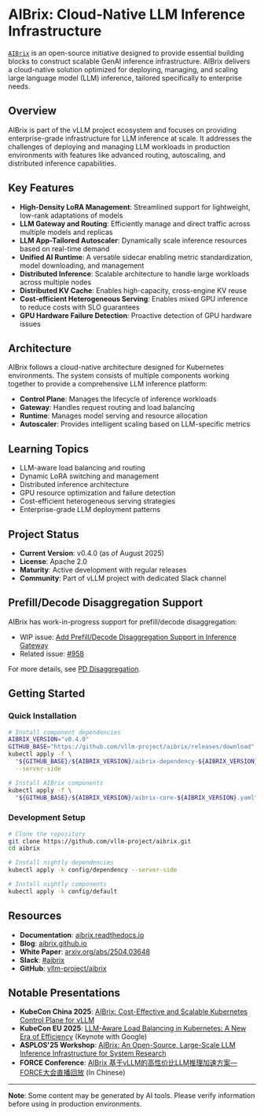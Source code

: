 # AIBrix: Cloud-Native LLM Inference Infrastructure

[`AIBrix`](https://github.com/vllm-project/aibrix) is an open-source
initiative designed to provide essential building blocks to construct
scalable GenAI inference infrastructure. AIBrix delivers a cloud-native
solution optimized for deploying, managing, and scaling large language
model (LLM) inference, tailored specifically to enterprise needs.

## Overview

AIBrix is part of the vLLM project ecosystem and focuses on providing
enterprise-grade infrastructure for LLM inference at scale. It addresses
the challenges of deploying and managing LLM workloads in production
environments with features like advanced routing, autoscaling, and
distributed inference capabilities.

## Key Features

- **High-Density LoRA Management**: Streamlined support for lightweight,
  low-rank adaptations of models
- **LLM Gateway and Routing**: Efficiently manage and direct traffic
  across multiple models and replicas
- **LLM App-Tailored Autoscaler**: Dynamically scale inference resources
  based on real-time demand
- **Unified AI Runtime**: A versatile sidecar enabling metric
  standardization, model downloading, and management
- **Distributed Inference**: Scalable architecture to handle large
  workloads across multiple nodes
- **Distributed KV Cache**: Enables high-capacity, cross-engine KV reuse
- **Cost-efficient Heterogeneous Serving**: Enables mixed GPU inference
  to reduce costs with SLO guarantees
- **GPU Hardware Failure Detection**: Proactive detection of GPU hardware
  issues

## Architecture

AIBrix follows a cloud-native architecture designed for Kubernetes
environments. The system consists of multiple components working together
to provide a comprehensive LLM inference platform:

- **Control Plane**: Manages the lifecycle of inference workloads
- **Gateway**: Handles request routing and load balancing
- **Runtime**: Manages model serving and resource allocation
- **Autoscaler**: Provides intelligent scaling based on LLM-specific
  metrics

## Learning Topics

- LLM-aware load balancing and routing
- Dynamic LoRA switching and management
- Distributed inference architecture
- GPU resource optimization and failure detection
- Cost-efficient heterogeneous serving strategies
- Enterprise-grade LLM deployment patterns

## Project Status

- **Current Version**: v0.4.0 (as of August 2025)
- **License**: Apache 2.0
- **Maturity**: Active development with regular releases
- **Community**: Part of vLLM project with dedicated Slack channel

## Prefill/Decode Disaggregation Support

AIBrix has work-in-progress support for prefill/decode disaggregation:

- WIP issue: [Add Prefill/Decode Disaggregation Support in Inference
  Gateway](https://github.com/vllm-project/aibrix/issues/1223)
- Related issue: [#958](https://github.com/vllm-project/aibrix/issues/958)

For more details, see [PD Disaggregation](./pd-disaggregation.md).

## Getting Started

### Quick Installation

```bash
# Install component dependencies
AIBRIX_VERSION="v0.4.0"
GITHUB_BASE="https://github.com/vllm-project/aibrix/releases/download"
kubectl apply -f \
  "${GITHUB_BASE}/${AIBRIX_VERSION}/aibrix-dependency-${AIBRIX_VERSION}.yaml" \
  --server-side

# Install AIBrix components  
kubectl apply -f \
  "${GITHUB_BASE}/${AIBRIX_VERSION}/aibrix-core-${AIBRIX_VERSION}.yaml"
```

### Development Setup

```bash
# Clone the repository
git clone https://github.com/vllm-project/aibrix.git
cd aibrix

# Install nightly dependencies
kubectl apply -k config/dependency --server-side

# Install nightly components
kubectl apply -k config/default
```

## Resources

- **Documentation**: [aibrix.readthedocs.io](https://aibrix.readthedocs.io/latest/)
- **Blog**: [aibrix.github.io](https://aibrix.github.io/)
- **White Paper**: [arxiv.org/abs/2504.03648](https://arxiv.org/abs/2504.03648)
- **Slack**: [#aibrix](https://vllm-dev.slack.com/archives/C08EQ883CSV)
- **GitHub**: [vllm-project/aibrix](https://github.com/vllm-project/aibrix)

## Notable Presentations

- **KubeCon China 2025**: [AIBrix: Cost-Effective and Scalable Kubernetes
  Control Plane for vLLM](https://kccncchn2025.sched.com/event/1x5im/)
- **KubeCon EU 2025**: [LLM-Aware Load Balancing in Kubernetes: A New Era
  of Efficiency](https://kccnceu2025.sched.com/event/1txC7/) (Keynote
  with Google)
- **ASPLOS'25 Workshop**: [AIBrix: An Open-Source, Large-Scale LLM
  Inference Infrastructure for System
  Research](https://docs.google.com/presentation/d/1YDVsPFTIgGXnROGaJ1VKuDDAB4T5fzpE/edit)
- **FORCE Conference**: [AIBrix 基于vLLM的高性价比LLM推理加速方案—FORCE大会直播回放](https://www.bilibili.com/video/BV1q6MezaEtP/)
  (In Chinese)

---

**Note**: Some content may be generated by AI tools. Please verify
information before using in production environments.
